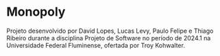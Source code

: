 # Monopoly

Projeto desenvolvido por David Lopes, Lucas Levy, Paulo Felipe e Thiago Ribeiro durante a disciplina Projeto de Software no período de 2024.1 na Universidade Federal Fluminense, ofertada por Troy Kohwalter.
